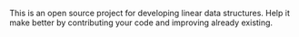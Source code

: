 This is an open source project for developing linear data structures. 
Help it make better by contributing your code and improving already existing.
